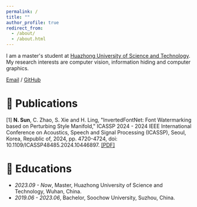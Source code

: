 ```yaml
---
permalink: /
title: ""
author_profile: true
redirect_from: 
  - /about/
  - /about.html
---
```



I am a master's student at [Huazhong University of Science and Technology](https://www.hust.edu.cn/). My research interests are computer vision, information hiding and computer graphics.

[Email](mailto:sunnan@hust.edu.cn) / [GitHub](https://github.com/FALLANGELZOU) 

# 📝 Publications
[1] **N. Sun**, C. Zhao, S. Xie and H. Ling, "InvertedFontNet: Font Watermarking based on Perturbing Style Manifold," ICASSP 2024 - 2024 IEEE International Conference on Acoustics, Speech and Signal Processing (ICASSP), Seoul, Korea, Republic of, 2024, pp. 4720-4724, doi: 10.1109/ICASSP48485.2024.10446897. [\[PDF\]](https://ieeexplore.ieee.org/document/10446897) 

# 📖 Educations
- *2023.09 - Now*, Master, Huazhong University of Science and Technology, Wuhan, China.
- *2019.06 - 2023.06*, Bachelor, Soochow University, Suzhou, China.